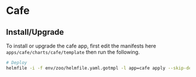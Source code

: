 # Cafe

## Install/Upgrade

To install or upgrade the cafe app, first edit the manifests here `apps/cafe/charts/cafe/template` then run the following.

```sh
# Deploy
helmfile -i -f env/zoo/helmfile.yaml.gotmpl -l app=cafe apply --skip-deps
```
